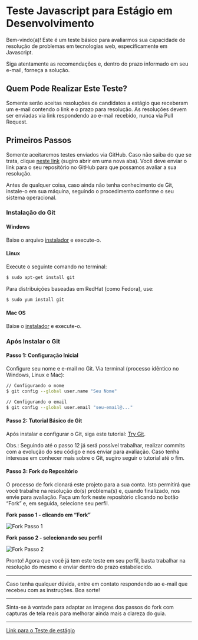 # Teste Javascript para Estágio em Desenvolvimento

Bem-vindo(a)! Este é um teste básico para avaliarmos sua capacidade de resolução de problemas em tecnologias web, especificamente em Javascript.

Siga atentamente as recomendações e, dentro do prazo informado em seu e-mail, forneça a solução.

## Quem Pode Realizar Este Teste?

Somente serão aceitas resoluções de candidatos a estágio que receberam um e-mail contendo o link e o prazo para resolução. As resoluções devem ser enviadas via link respondendo ao e-mail recebido, nunca via Pull Request.

## Primeiros Passos

Somente aceitaremos testes enviados via GitHub. Caso não saiba do que se trata, clique [neste link](https://github.com) (sugiro abrir em uma nova aba). Você deve enviar o link para o seu repositório no GitHub para que possamos avaliar a sua resolução.

Antes de qualquer coisa, caso ainda não tenha conhecimento de Git, instale-o em sua máquina, seguindo o procedimento conforme o seu sistema operacional.

### Instalação do Git

#### Windows

Baixe o arquivo [instalador](https://git-scm.com/download/win) e execute-o.

#### Linux

Execute o seguinte comando no terminal:

```sh
$ sudo apt-get install git
```

Para distribuições baseadas em RedHat (como Fedora), use:

```sh
$ sudo yum install git
```

#### Mac OS

Baixe o [instalador](https://git-scm.com/download/mac) e execute-o.

### Após Instalar o Git

#### Passo 1: Configuração Inicial

Configure seu nome e e-mail no Git. Via terminal (processo idêntico no Windows, Linux e Mac):

```sh
// Configurando o nome
$ git config --global user.name "Seu Nome"

// Configurando o email
$ git config --global user.email "seu-email@..."
```

#### Passo 2: Tutorial Básico de Git

Após instalar e configurar o Git, siga este tutorial: [Try Git](https://try.github.io/levels/1/challenges/1).

Obs.: Seguindo até o passo 12 já será possível trabalhar, realizar commits com a evolução do seu código e nos enviar para avaliação. Caso tenha interesse em conhecer mais sobre o Git, sugiro seguir o tutorial até o fim.

#### Passo 3: Fork do Repositório

O processo de fork clonará este projeto para a sua conta. Isto permitirá que você trabalhe na resolução do(s) problema(s) e, quando finalizado, nos envie para avaliação. Faça um fork neste repositório clicando no botão “Fork” e, em seguida, selecione seu perfil.

**Fork passo 1 - clicando em “Fork”**

![Fork Passo 1](https://via.placeholder.com/500x150?text=Fork+Passo+1)

**Fork passo 2 - selecionando seu perfil**

![Fork Passo 2](https://via.placeholder.com/500x150?text=Fork+Passo+2)

Pronto! Agora que você já tem este teste em seu perfil, basta trabalhar na resolução do mesmo e enviar dentro do prazo estabelecido.

---

Caso tenha qualquer dúvida, entre em contato respondendo ao e-mail que recebeu com as instruções. Boa sorte!

---

Sinta-se à vontade para adaptar as imagens dos passos do fork com capturas de tela reais para melhorar ainda mais a clareza do guia.

---

[Link para o Teste de estágio](teste.md)
